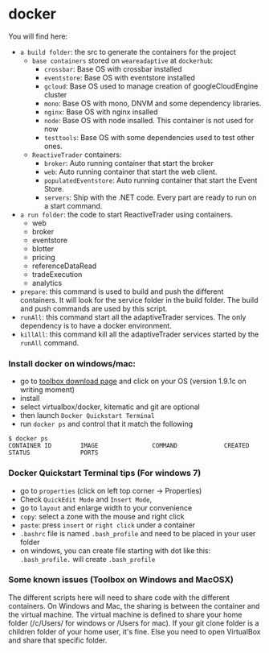 # docker

You will find here:
- `a build folder`: the src to generate the containers for the project
  - `base containers` stored on `weareadaptive` at `dockerhub`:
    - `crossbar`: Base OS with crossbar installed
    - `eventstore`: Base OS with eventstore installed
    - `gcloud`: Base OS used to manage creation of googleCloudEngine cluster
    - `mono`: Base OS with mono, DNVM and some dependency libraries.
    - `nginx`: Base OS with nginx insalled
    - `node`: Base OS with node insalled. This container is not used for now
    - `testtools`: Base OS with some dependencies used to test other ones.
  - `ReactiveTrader` containers:
    - `broker`: Auto running container that start the broker
    - `web`: Auto running container that start the web client.
    - `populatedEventstore`: Auto running container that start the Event Store.
    - `servers`: Ship with the .NET code. Every part are ready to run on a start command.
- `a run folder`: the code to start ReactiveTrader using containers.
  - web
  - broker
  - eventstore
  - blotter
  - pricing
  - referenceDataRead
  - tradeExecution
  - analytics
- `prepare`: this command is used to build and push the different containers. It will look for the service folder in the build folder. The build and push commands are used by this script. 
- `runAll`: this command start all the adaptiveTrader services. The only dependency is to have a docker environment. 
- `killAll`: this command kill all the adaptiveTrader services started by the `runAll` command. 


### Install docker on windows/mac:

- go to [toolbox download page](https://www.docker.com/docker-toolbox) and click on your OS (version 1.9.1c on writing moment)
- install
- select virtualbox/docker, kitematic and git are optional
- then launch `Docker Quickstart Terminal`
- run `docker ps` and control that it match the following
```
$ docker ps
CONTAINER ID        IMAGE               COMMAND             CREATED             STATUS              PORTS

```

### Docker Quickstart Terminal tips (For windows 7)

- go to `properties` (click on left top corner -> Properties)
- Check `QuickEdit Mode` and `Insert Mode`, 
- go to `layout` and enlarge width to your convenience 
- `copy`: select a zone with the mouse and right click
- `paste`: press `insert` or `right click` under a container
- `.bashrc` file is named `.bash_profile` and need to be placed in your user folder
- on windows, you can create file starting with dot like this: `.bash_profile.` will create `.bash_profile`

### Some known issues (Toolbox on Windows and MacOSX)

The different scripts here will need to share code with the different containers. On Windows and Mac, the sharing is between the container and the virtual machine. The virtual machine is defined to share your home folder (/c/Users/ for windows or /Users for mac). If your git clone folder is a children folder of your home user, it's fine. Else you need to open VirtualBox and share that specific folder.

